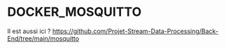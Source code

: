 # DOCKER_MOSQUITTO

Il est aussi ici ? 
https://github.com/Projet-Stream-Data-Processing/Back-End/tree/main/mosquitto
